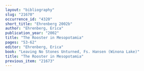 ```yaml
---
layout: "bibliography"
slug: "21670"
occurrence_id: "4320"
short_title: "Ehrenberg 2002b"
author: "Ehrenberg, Erica"
publication_year: "2002"
title: "The Rooster in Mesopotamia"
pages: "53-62"
editor: "Ehrenberg, Erica"
book: "Leaving No Stones Unturned, Fs. Hansen (Winona Lake)"
title: "The Rooster in Mesopotamia"
previous_item: "21673"
---
```

